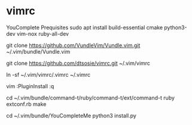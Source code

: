 # vimrc

YouComplete Prequisites
sudo apt install build-essential cmake python3-dev vim-nox ruby-all-dev

git clone https://github.com/VundleVim/Vundle.vim.git ~/.vim/bundle/Vundle.vim

git clone https://github.com/dtsosie/vimrc.git ~/.vim/vimrc

ln -sf ~/.vim/vimrc/.vimrc ~/.vimrc

vim
:PluginInstall
:q

cd ~/.vim/bundle/command-t/ruby/command-t/ext/command-t
ruby extconf.rb
make

cd ~/.vim/bundle/YouCompleteMe
python3 install.py
